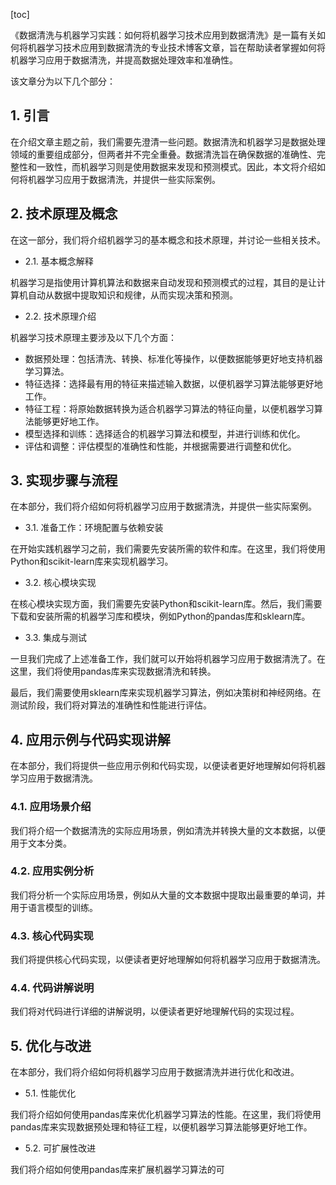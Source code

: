 
[toc]                    
                
                
《数据清洗与机器学习实践：如何将机器学习技术应用到数据清洗》是一篇有关如何将机器学习技术应用到数据清洗的专业技术博客文章，旨在帮助读者掌握如何将机器学习应用于数据清洗，并提高数据处理效率和准确性。

该文章分为以下几个部分：

## 1. 引言

在介绍文章主题之前，我们需要先澄清一些问题。数据清洗和机器学习是数据处理领域的重要组成部分，但两者并不完全重叠。数据清洗旨在确保数据的准确性、完整性和一致性，而机器学习则是使用数据来发现和预测模式。因此，本文将介绍如何将机器学习应用于数据清洗，并提供一些实际案例。

## 2. 技术原理及概念

在这一部分，我们将介绍机器学习的基本概念和技术原理，并讨论一些相关技术。

- 2.1. 基本概念解释

机器学习是指使用计算机算法和数据来自动发现和预测模式的过程，其目的是让计算机自动从数据中提取知识和规律，从而实现决策和预测。

- 2.2. 技术原理介绍

机器学习技术原理主要涉及以下几个方面：

- 数据预处理：包括清洗、转换、标准化等操作，以便数据能够更好地支持机器学习算法。
- 特征选择：选择最有用的特征来描述输入数据，以便机器学习算法能够更好地工作。
- 特征工程：将原始数据转换为适合机器学习算法的特征向量，以便机器学习算法能够更好地工作。
- 模型选择和训练：选择适合的机器学习算法和模型，并进行训练和优化。
- 评估和调整：评估模型的准确性和性能，并根据需要进行调整和优化。

## 3. 实现步骤与流程

在本部分，我们将介绍如何将机器学习应用于数据清洗，并提供一些实际案例。

- 3.1. 准备工作：环境配置与依赖安装

在开始实践机器学习之前，我们需要先安装所需的软件和库。在这里，我们将使用Python和scikit-learn库来实现机器学习。

- 3.2. 核心模块实现

在核心模块实现方面，我们需要先安装Python和scikit-learn库。然后，我们需要下载和安装所需的机器学习库和模块，例如Python的pandas库和sklearn库。

- 3.3. 集成与测试

一旦我们完成了上述准备工作，我们就可以开始将机器学习应用于数据清洗了。在这里，我们将使用pandas库来实现数据清洗和转换。

最后，我们需要使用sklearn库来实现机器学习算法，例如决策树和神经网络。在测试阶段，我们将对算法的准确性和性能进行评估。

## 4. 应用示例与代码实现讲解

在本部分，我们将提供一些应用示例和代码实现，以便读者更好地理解如何将机器学习应用于数据清洗。

### 4.1. 应用场景介绍

我们将介绍一个数据清洗的实际应用场景，例如清洗并转换大量的文本数据，以便用于文本分类。

### 4.2. 应用实例分析

我们将分析一个实际应用场景，例如从大量的文本数据中提取出最重要的单词，并用于语言模型的训练。

### 4.3. 核心代码实现

我们将提供核心代码实现，以便读者更好地理解如何将机器学习应用于数据清洗。

### 4.4. 代码讲解说明

我们将对代码进行详细的讲解说明，以便读者更好地理解代码的实现过程。

## 5. 优化与改进

在本部分，我们将介绍如何将机器学习应用于数据清洗并进行优化和改进。

- 5.1. 性能优化

我们将介绍如何使用pandas库来优化机器学习算法的性能。在这里，我们将使用pandas库来实现数据预处理和特征工程，以便机器学习算法能够更好地工作。

- 5.2. 可扩展性改进

我们将介绍如何使用pandas库来扩展机器学习算法的可


